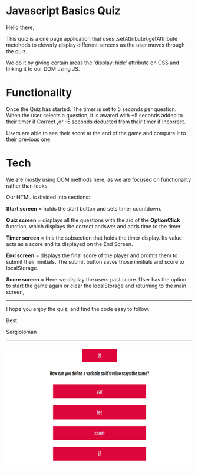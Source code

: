 # Javascript Basics Quiz

Hello there,

This quiz is a one page application that uses .setAttribute/.getAttribute metehods to cleverly display different screens as the user moves through the quiz.

We do it by giving certain areas the 'display: hide' attribute on CSS and linking it to our DOM using JS. 

# Functionality

Once the Quiz has started. The timer is set to 5 seconds per question. When the user selects a question, it is awared with +5 seconds added to their timer if Correct ,or -5 seconds deducted from their timer if Incorrect.

Users are able to see their score at the end of the game and compare it to their previous one.

# Tech

We are mostly using DOM methods here, as we are focused on functionality rather than looks.

Our HTML is divided into sections:

**Start screen** = holds the start button and sets timer countdown.

**Quiz screen** = displays all the questions with the aid of the **OptionClick** function, which displays the correct andswer and adds time to the timer.

**Timer screen** =  this the subsection that holds the timer display. Its value acts as a score and its displayed on the End Screen.

**End screen** = displays the final score of the player and promts them to submit their innitials. The submit button saves those innitials and score to localStorage.

**Score screen** = Here we display the users past score. User has the option to start the game again or clear the localStorage and returning to the main screen,
__________________________


I hope you enjoy the quiz, and find the code easy to follow.

Best

Sergioloman

__________________________
![alt text](./assets/screenshot1.PNG)
